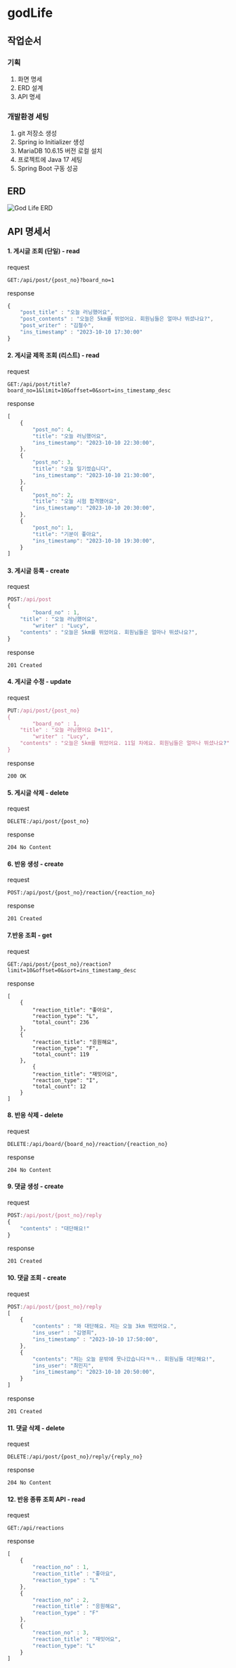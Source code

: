 # godLife

## 작업순서 
### 기획
1. 화면 명세
2. ERD 설계
3. API 명세

### 개발환경 세팅
1. git 저장소 생성
2. Spring io Initializer 생성
3. MariaDB 10.6.15 버전 로컬 설치
4. 프로젝트에 Java 17 세팅
5. Spring Boot 구동 성공  

## ERD
![God Life ERD](/images/godLife.erd.231210.01.png)


## API 명세서

#### 1. 게시글 조회 (단일) - read
request
```
GET:/api/post/{post_no}?board_no=1
```
response
```javascript
{
	"post_title" : "오늘 러닝했어요",
	"post_contents" : "오늘은 5km를 뛰었어요. 회원님들은 얼마나 뛰셨나요?",
	"post_writer" : "김철수",
	"ins_timestamp" : "2023-10-10 17:30:00"
}
```

#### 2. 게시글 제목 조회 (리스트) - read
request
```
GET:/api/post/title?board_no=1&limit=10&offset=0&sort=ins_timestamp_desc
```
response
```javascript
[
	{
		"post_no": 4,
		"title": "오늘 러닝했어요",
		"ins_timestamp": "2023-10-10 22:30:00",
	}, 
	{
		"post_no": 3,
		"title": "오늘 일기썼습니다",
		"ins_timestamp": "2023-10-10 21:30:00",
	},
	{
		"post_no": 2,
		"title": "오늘 시험 합격했어요",
		"ins_timestamp": "2023-10-10 20:30:00",
	},
	{
		"post_no": 1,
		"title": "기분이 좋아요",
		"ins_timestamp": "2023-10-10 19:30:00",
	}
]
```
#### 3. 게시글 등록 - create
request
```javascript
POST:/api/post
{
        "board_no" : 1,
	"title" : "오늘 러닝했어요",
        "writer" : "Lucy",
	"contents" : "오늘은 5km를 뛰었어요. 회원님들은 얼마나 뛰셨나요?",
}
```
response
```
201 Created
```
#### 4. 게시글 수정 - update
request
```javascript
PUT:/api/post/{post_no}
{
        "board_no" : 1,
	"title" : "오늘 러닝했어요 D+11",
        "writer" : "Lucy",
	"contents" : "오늘은 5km를 뛰었어요. 11일 차에요. 회원님들은 얼마나 뛰셨나요?"
}
```
response
```
200 OK
```

#### 5. 게시글 삭제 - delete
request
```
DELETE:/api/post/{post_no}
```
response
```
204 No Content
```

#### 6. 반응 생성 - create
request
```
POST:/api/post/{post_no}/reaction/{reaction_no}
```
response
```
201 Created
```

#### 7.반응 조회 - get 
request
```
GET:/api/post/{post_no}/reaction?limit=10&offset=0&sort=ins_timestamp_desc
```
response
```
[
	{
		"reaction_title": "좋아요",
		"reaction_type": "L",
		"total_count": 236
	}, 
	{
		"reaction_title": "응원해요",
		"reaction_type": "F",
		"total_count": 119
	},
        {
		"reaction_title": "재밋어요",
		"reaction_type": "I",
		"total_count": 12
	}
]
```

#### 8. 반응 삭제 - delete
request
```
DELETE:/api/board/{board_no}/reaction/{reaction_no}
```
response
```
204 No Content
```

#### 9. 댓글 생성 - create
request
```javascript
POST:/api/post/{post_no}/reply
{
	"contents" : "대단해요!"
}
```
response
```
201 Created
```
#### 10. 댓글 조회 - create
request
```javascript
POST:/api/post/{post_no}/reply
[
	{
		"contents" : "와 대단해요. 저는 오늘 3km 뛰었어요.",
		"ins_user" : "김영희",
		"ins_timestamp" : "2023-10-10 17:50:00",
	},
	{
		"contents": "저는 오늘 문밖에 못나갔습니다ㅋㅋ.. 회원님들 대단해요!",
		"ins_user": "최민지",
		"ins_timestamp": "2023-10-10 20:50:00",
	}
]
```
response
```
201 Created
```

#### 11. 댓글 삭제 - delete
request
```
DELETE:/api/post/{post_no}/reply/{reply_no}
```
response
```
204 No Content
```

#### 12. 반응 종류 조회 API - read
request
```
GET:/api/reactions
```
response	
```javascript
[
	{
		"reaction_no" : 1,
		"reaction_title" : "좋아요",
		"reaction_type" : "L"
	},
	{
		"reaction_no" : 2,
		"reaction_title" : "응원해요",
		"reaction_type" : "F"
	},
	{
		"reaction_no" : 3,
		"reaction_title" : "재밋어요",
		"reaction_type": "L"
	}
]
```




